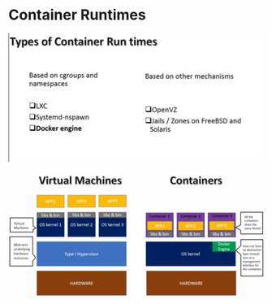 # Container Runtimes

![](../../.gitbook/assets/image%20%2869%29.png)

![](../../.gitbook/assets/image%20%28124%29.png)

